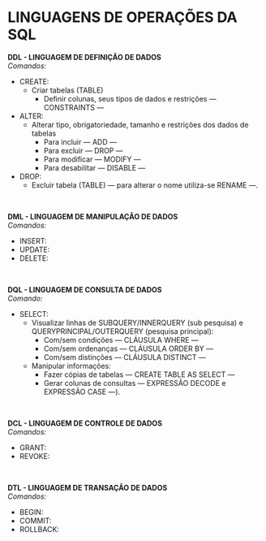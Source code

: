 # **LINGUAGENS DE OPERAÇÕES DA SQL**

**DDL - LINGUAGEM DE DEFINIÇÃO DE DADOS**</br>
*Comandos:*

- CREATE:
    - Criar tabelas (TABLE)
        - Definir colunas, seus tipos de dados e restrições — CONSTRAINTS —</br>
- ALTER:
    - Alterar tipo, obrigatoriedade, tamanho e restrições dos dados de tabelas
        - Para incluir — ADD —
        - Para excluir — DROP —
        - Para modificar — MODIFY — 
        - Para desabilitar — DISABLE — </br>
- DROP:
    - Excluir tabela (TABLE) — para alterar o nome utiliza-se RENAME —.</br>
</br>

**DML - LINGUAGEM DE MANIPULAÇÃO DE DADOS**</br>
*Comandos:*

- INSERT:</br>
- UPDATE:</br>
- DELETE:</br>
</br>

**DQL - LINGUAGEM DE CONSULTA DE DADOS**</br>
*Comando:*

- SELECT:  
    - Visualizar linhas de SUBQUERY/INNERQUERY (sub pesquisa) e QUERYPRINCIPAL/OUTERQUERY (pesquisa principal):
        - Com/sem condições — CLÁUSULA WHERE —
        - Com/sem ordenanças — CLÁUSULA ORDER BY —
        - Com/sem distinções — CLÁUSULA DISTINCT —
    - Manipular informações:
        - Fazer cópias de tabelas — CREATE TABLE AS SELECT —
        - Gerar colunas de consultas — EXPRESSÃO DECODE e EXPRESSÃO CASE —).</br>
</br>

**DCL - LINGUAGEM DE CONTROLE DE DADOS**</br>
*Comandos:*

- GRANT:</br>
- REVOKE:</br>
</br>

**DTL - LINGUAGEM DE TRANSAÇÃO DE DADOS**</br>
*Comandos:*

- BEGIN:</br>
- COMMIT:</br>
- ROLLBACK:</br>
